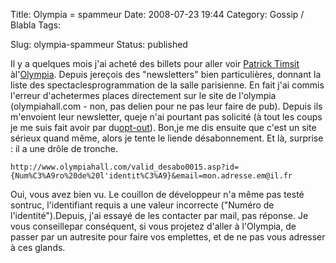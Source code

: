 Title: Olympia = spammeur
Date: 2008-07-23 19:44
Category: Gossip / Blabla
Tags:

Slug: olympia-spammeur
Status: published

Il y a quelques mois j'ai acheté des billets pour aller voir [Patrick Timsit](\%22http://fr.wikipedia.org/wiki/Patrick_Timsit\%22) àl'[Olympia](\%22http://fr.wikipedia.org/wiki/Olympia_%28Paris%29\%22). Depuis jereçois des "newsletters" bien particulières, donnant la liste des spectaclesprogrammation de la salle parisienne. En fait j'ai commis l'erreur d'achetermes places directement sur le site de l'olympia (olympiahall.com - non, pas delien pour ne pas leur faire de pub). Depuis ils m'envoient leur newsletter, queje n'ai pourtant pas solicité (à tout les coups je me suis fait avoir par du[opt-out](\%22http://fr.wikipedia.org/wiki/Opt_out\%22)). Bon,je me dis ensuite que c'est un site sérieux quand même, alors je tente le liende désabonnement. Et là, surprise : il a une drôle de tronche.

`http://www.olympiahall.com/valid_desabo0015.asp?id={Num%C3%A9ro%20de%20l'identit%C3%A9}&email=mon.adresse.em@il.fr`

Oui, vous avez bien vu. Le couillon de développeur n'a même pas testé sontruc, l'identifiant requis a une valeur incorrecte ("Numéro de l'identité").Depuis, j'ai essayé de les contacter par mail, pas réponse. Je vous conseillepar conséquent, si vous projetez d'aller à l'Olympia, de passer par un autresite pour faire vos emplettes, et de ne pas vous adresser à ces glands.
